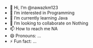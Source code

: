 - 👋 Hi, I’m @nawazkm123
- 👀 I’m interested in Programming
- 🌱 I’m currently learning Java
- 💞️ I’m looking to collaborate on Nothing
- 📫 How to reach me NA
- 😄 Pronouns: ...
- ⚡ Fun fact: ...

<!---
nawazkm123/nawazkm123 is a ✨ special ✨ repository because its `README.md` (this file) appears on your GitHub profile.
You can click the Preview link to take a look at your changes.
--->
